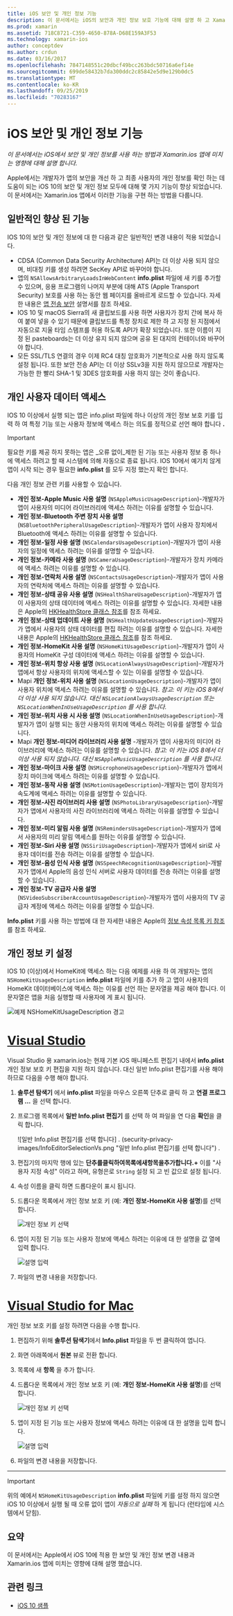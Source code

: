 ```yaml
---
title: iOS 보안 및 개인 정보 기능
description: 이 문서에서는 iOS의 보안과 개인 정보 보호 기능에 대해 설명 하 고 Xamarin.ios와 함께 사용 하는 방법을 설명 합니다. IOS 10에서 수행 된 업데이트와 개인 사용자 데이터에 액세스 하는 방법을 살펴봅니다.
ms.prod: xamarin
ms.assetid: 718C8721-C359-4650-878A-D68E159A3F53
ms.technology: xamarin-ios
author: conceptdev
ms.author: crdun
ms.date: 03/16/2017
ms.openlocfilehash: 7847148551c20dbcf49bcc263bdc50716a6ef14e
ms.sourcegitcommit: 699de58432b7da300ddc2c85842e5d9e129b0dc5
ms.translationtype: MT
ms.contentlocale: ko-KR
ms.lasthandoff: 09/25/2019
ms.locfileid: "70283167"
---
```

# <a name="ios-security-and-privacy-features"></a>iOS 보안 및 개인 정보 기능

_이 문서에서는 iOS에서 보안 및 개인 정보를 사용 하는 방법과 Xamarin.ios 앱에 미치는 영향에 대해 설명 합니다._

Apple에서는 개발자가 앱의 보안을 개선 하 고 최종 사용자의 개인 정보를 확인 하는 데 도움이 되는 iOS 10의 보안 및 개인 정보 모두에 대해 몇 가지 기능이 향상 되었습니다. 이 문서에서는 Xamarin.ios 앱에서 이러한 기능을 구현 하는 방법을 다룹니다.

<a name="General-Enhancements" />

## <a name="general-enhancements"></a>일반적인 향상 된 기능

IOS 10의 보안 및 개인 정보에 대 한 다음과 같은 일반적인 변경 내용이 적용 되었습니다.

- CDSA (Common Data Security Architecture) API는 더 이상 사용 되지 않으며, 비대칭 키를 생성 하려면 SecKey API로 바꾸어야 합니다.
- 앱의 `NSAllowsArbitraryLoadsInWebContent` **info.plist** 파일에 새 키를 추가할 수 있으며, 응용 프로그램의 나머지 부분에 대해 ATS (Apple Transport Security) 보호를 사용 하는 동안 웹 페이지를 올바르게 로드할 수 있습니다. 자세한 내용은 [앱 전송 보안](~/ios/app-fundamentals/ats.md) 설명서를 참조 하세요.
- IOS 10 및 macOS Sierra의 새 클립보드를 사용 하면 사용자가 장치 간에 복사 하 여 붙여 넣을 수 있기 때문에 클립보드를 특정 장치로 제한 하 고 지정 된 지점에서 자동으로 지울 타임 스탬프를 허용 하도록 API가 확장 되었습니다. 또한 이름이 지정 된 pasteboards는 더 이상 유지 되지 않으며 공유 된 대지의 컨테이너와 바꾸어야 합니다.
- 모든 SSL/TLS 연결의 경우 이제 RC4 대칭 암호화가 기본적으로 사용 하지 않도록 설정 됩니다. 또한 보안 전송 API는 더 이상 SSLv3을 지원 하지 않으므로 개발자는 가능한 한 빨리 SHA-1 및 3DES 암호화를 사용 하지 않는 것이 좋습니다.

<a name="Accessing-Private-User-Data" />

## <a name="accessing-private-user-data"></a>개인 사용자 데이터 액세스

IOS 10 이상에서 실행 되는 앱은 info.plist 파일에 하나 이상의 개인 정보 보호 키를 입력 하 여 특정 기능 또는 사용자 정보에 액세스 하는 의도를 정적으로 선언 해야 합니다 **.**

> [!IMPORTANT]
> 필요한 키를 제공 하지 못하는 앱은 _오류 없이_제한 된 기능 또는 사용자 정보 중 하나에 액세스 하려고 할 때 시스템에 의해 자동으로 종료 됩니다. IOS 10에서 예기치 않게 앱이 시작 되는 경우 필요한 **info.plist** 를 모두 지정 했는지 확인 합니다.

다음 개인 정보 관련 키를 사용할 수 있습니다.

- **개인 정보-Apple Music 사용 설명** (`NSAppleMusicUsageDescription`)-개발자가 앱이 사용자의 미디어 라이브러리에 액세스 하려는 이유를 설명할 수 있습니다.
- **개인 정보-Bluetooth 주변 장치 사용 설명** (`NSBluetoothPeripheralUsageDescription`)-개발자가 앱이 사용자 장치에서 Bluetooth에 액세스 하려는 이유를 설명할 수 있습니다.
- **개인 정보-일정 사용 설명** (`NSCalendarsUsageDescription`)-개발자가 앱이 사용자의 일정에 액세스 하려는 이유를 설명할 수 있습니다.
- **개인 정보-카메라 사용 설명** (`NSCameraUsageDescription`)-개발자가 장치 카메라에 액세스 하려는 이유를 설명할 수 있습니다.
- **개인 정보-연락처 사용 설명** (`NSContactsUsageDescription`)-개발자가 앱이 사용자의 연락처에 액세스 하려는 이유를 설명할 수 있습니다.
- **개인 정보-상태 공유 사용 설명** (`NSHealthShareUsageDescription`)-개발자가 앱이 사용자의 상태 데이터에 액세스 하려는 이유를 설명할 수 있습니다. 자세한 내용은 Apple의 [HKHealthStore 클래스 참조](https://developer.apple.com/reference/healthkit/hkhealthstore)를 참조 하세요.
- **개인 정보-상태 업데이트 사용 설명** (`NSHealthUpdateUsageDescription`)-개발자가 앱에서 사용자의 상태 데이터를 편집 하려는 이유를 설명할 수 있습니다. 자세한 내용은 Apple의 [HKHealthStore 클래스 참조](https://developer.apple.com/reference/healthkit/hkhealthstore)를 참조 하세요.
- **개인 정보-HomeKit 사용 설명** (`NSHomeKitUsageDescription`)-개발자가 앱이 사용자의 HomeKit 구성 데이터에 액세스 하려는 이유를 설명할 수 있습니다.
- **개인 정보-위치 항상 사용 설명** (`NSLocationAlwaysUsageDescription`)-개발자가 앱에서 항상 사용자의 위치에 액세스할 수 있는 이유를 설명할 수 있습니다.
- Mapi **개인 정보-위치 사용 설명** (`NSLocationUsageDescription`)-개발자가 앱이 사용자 위치에 액세스 하려는 이유를 설명할 수 있습니다. *참고: 이 키는 iOS 8에서 더 이상 사용 되지 않습니다. 대신 `NSLocationAlwaysUsageDescription` 또는`NSLocationWhenInUseUsageDescription` 를 사용 합니다.*
- **개인 정보-위치 사용 시 사용 설명** (`NSLocationWhenInUseUsageDescription`)-개발자가 앱이 실행 되는 동안 사용자의 위치에 액세스 하려는 이유를 설명할 수 있습니다.
- Mapi **개인 정보-미디어 라이브러리 사용 설명** -개발자가 앱이 사용자의 미디어 라이브러리에 액세스 하려는 이유를 설명할 수 있습니다. *참고: 이 키는 iOS 8에서 더 이상 사용 되지 않습니다. 대신 `NSAppleMusicUsageDescription` 를 사용 합니다.*
- **개인 정보-마이크 사용 설명** (`NSMicrophoneUsageDescription`)-개발자가 앱에서 장치 마이크에 액세스 하려는 이유를 설명할 수 있습니다.
- **개인 정보-동작 사용 설명** (`NSMotionUsageDescription`)-개발자는 앱이 장치의가 속도계에 액세스 하려는 이유를 설명할 수 있습니다.
- **개인 정보-사진 라이브러리 사용 설명** (`NSPhotoLibraryUsageDescription`)-개발자가 앱에서 사용자의 사진 라이브러리에 액세스 하려는 이유를 설명할 수 있습니다.
- **개인 정보-미리 알림 사용 설명** (`NSRemindersUsageDescription`)-개발자가 앱에서 사용자의 미리 알림 액세스를 원하는 이유를 설명할 수 있습니다.
- **개인 정보-Siri 사용 설명** (`NSSiriUsageDescription`)-개발자가 앱에서 siri로 사용자 데이터를 전송 하려는 이유를 설명할 수 있습니다.
- **개인 정보-음성 인식 사용 설명** (`NSSpeechRecognitionUsageDescription`)-개발자가 앱에서 Apple의 음성 인식 서버로 사용자 데이터를 전송 하려는 이유를 설명할 수 있습니다.
- **개인 정보-TV 공급자 사용 설명** (`NSVideoSubscriberAccountUsageDescription`)-개발자가 앱이 사용자의 TV 공급자 계정에 액세스 하려는 이유를 설명할 수 있습니다.

**Info.plist** 키를 사용 하는 방법에 대 한 자세한 내용은 Apple의 [정보 속성 목록 키 참조](https://developer.apple.com/library/content/documentation/General/Reference/InfoPlistKeyReference/Introduction/Introduction.html#//apple_ref/doc/uid/TP40009248-SW1)를 참조 하세요.

<a name="Setting-Privacy-Keys" />

## <a name="setting-privacy-keys"></a>개인 정보 키 설정

IOS 10 (이상)에서 HomeKit에 액세스 하는 다음 예제를 사용 하 여 개발자는 앱의 `NSHomeKitUsageDescription` **info.plist** 파일에 키를 추가 하 고 앱이 사용자의 HomeKit 데이터베이스에 액세스 하는 이유를 선언 하는 문자열을 제공 해야 합니다. 이 문자열은 앱을 처음 실행할 때 사용자에 게 표시 됩니다.

![예제 NSHomeKitUsageDescription 경고](security-privacy-images/info01.png "예제 NSHomeKitUsageDescription 경고")

# <a name="visual-studiotabwindows"></a>[Visual Studio](#tab/windows)

Visual Studio 용 xamarin.ios는 현재 기본 iOS 매니페스트 편집기 내에서 **info.plist** 개인 정보 보호 키 편집을 지원 하지 않습니다. 대신 일반 Info.plist 편집기를 사용 해야 하므로 다음을 수행 해야 합니다.

1. **솔루션 탐색기** 에서 **info.plist** 파일을 마우스 오른쪽 단추로 클릭 하 고 **연결 프로그램 ...** 을 선택 합니다.
2. 프로그램 목록에서 **일반 Info.plist 편집기** 를 선택 하 여 파일을 연 다음 **확인**을 클릭 합니다.

    ![일반 Info.plist 편집기를 선택 합니다] . (security-privacy-images/InfoEditorSelectionVs.png "일반 Info.plist 편집기를 선택 합니다") .
3. 편집기의 마지막 행에 있는 **단추를클릭하여목록에새항목을추가합니다.+** 이를 "사용자 지정 속성" 이라고 하며, 유형은로 `String` 설정 되 고 빈 값으로 설정 됩니다.
4. 속성 이름을 클릭 하면 드롭다운이 표시 됩니다.
5. 드롭다운 목록에서 개인 정보 보호 키 (예: **개인 정보-HomeKit 사용 설명**)를 선택 합니다. 

    ![개인 정보 키 선택](security-privacy-images/InfoPListEditorSelectKey.png "개인 정보 키 선택")
6. 앱이 지정 된 기능 또는 사용자 정보에 액세스 하려는 이유에 대 한 설명을 값 열에 입력 합니다. 

    ![설명 입력](security-privacy-images/InfoPListSetValue.png "설명 입력")
7. 파일의 변경 내용을 저장합니다.

# <a name="visual-studio-for-mactabmacos"></a>[Visual Studio for Mac](#tab/macos)

개인 정보 보호 키를 설정 하려면 다음을 수행 합니다.

1. 편집하기 위해 **솔루션 탐색기**에서 **Info.plist** 파일을 두 번 클릭하여 엽니다.
2. 화면 아래쪽에서 **원본** 뷰로 전환 합니다.
3. 목록에 새 **항목** 을 추가 합니다.
4. 드롭다운 목록에서 개인 정보 보호 키 (예: **개인 정보-HomeKit 사용 설명**)를 선택 합니다. 

    ![개인 정보 키 선택](security-privacy-images/info02.png "개인 정보 키 선택")
5. 앱이 지정 된 기능 또는 사용자 정보에 액세스 하려는 이유에 대 한 설명을 입력 합니다. 

    ![설명 입력](security-privacy-images/info03.png "설명 입력")
6. 파일의 변경 내용을 저장합니다.

-----

> [!IMPORTANT]
> 위의 예에서 `NSHomeKitUsageDescription` **info.plist** 파일에 키를 설정 하지 않으면 iOS 10 이상에서 실행 될 때 오류 없이 앱이 _자동으로 실패_ 하 게 됩니다 (런타임에 시스템에서 닫힘).

<a name="Summary" />

## <a name="summary"></a>요약

이 문서에서는 Apple에서 iOS 10에 적용 한 보안 및 개인 정보 변경 내용과 Xamarin.ios 앱에 미치는 영향에 대해 설명 했습니다.

## <a name="related-links"></a>관련 링크

- [iOS 10 샘플](https://docs.microsoft.com/samples/browse/?products=xamarin&term=Xamarin.iOS+iOS10)
